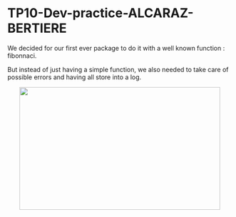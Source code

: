 # TP10-Dev-practice-ALCARAZ-BERTIERE

We decided for our first ever package to do it with a well known function : fibonnaci.

But instead of just having a simple function, we also needed to take care of possible errors and having all store into a log.


<div align="center">

<img src="https://github.com/LucieBertiere/TP10-Dev-practice-ALCARAZ-BERTIERE/edit/main/Images/comments_to_score.PNG" width="450" height="275">
  
</div>
